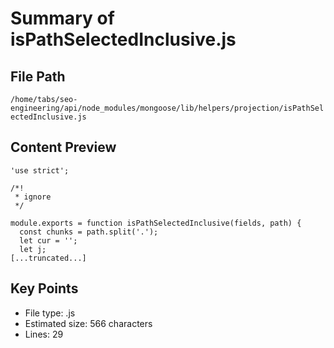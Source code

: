 # Summary of isPathSelectedInclusive.js
  
## File Path
`/home/tabs/seo-engineering/api/node_modules/mongoose/lib/helpers/projection/isPathSelectedInclusive.js`

## Content Preview
```
'use strict';

/*!
 * ignore
 */

module.exports = function isPathSelectedInclusive(fields, path) {
  const chunks = path.split('.');
  let cur = '';
  let j;
[...truncated...]
```

## Key Points
- File type: .js
- Estimated size: 566 characters
- Lines: 29
